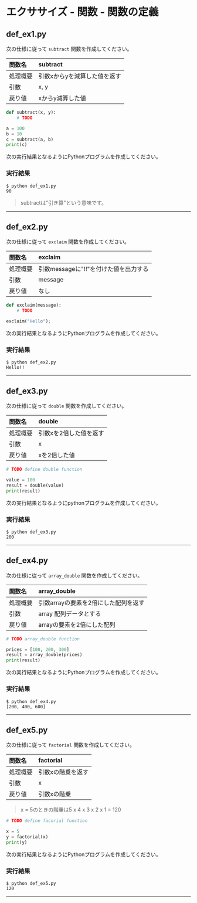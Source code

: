# エクササイズ - 関数 - 関数の定義

## def_ex1.py

次の仕様に従って `subtract` 関数を作成してください。

|関数名|subtract|
|:--|:--|
|処理概要|引数xからyを減算した値を返す|
|引数|x, y|
|戻り値|xからy減算した値|

``` python
def subtract(x, y):
    # TODO

a = 100
b = 10
c = subtract(a, b)
print(c)

```

次の実行結果となるようにPythonプログラムを作成してください。

### 実行結果

``` 
$ python def_ex1.py 
90
```

> subtractは"引き算"という意味です。

---

## def_ex2.py

次の仕様に従って `exclaim` 関数を作成してください。

|関数名|exclaim|
|:--|:--|
|処理概要|引数messageに"!!"を付けた値を出力する|
|引数|message|
|戻り値|なし|

``` python
def exclaim(message):
    # TODO

exclaim("Hello");

```

次の実行結果となるようにPythonプログラムを作成してください。

### 実行結果

``` 
$ python def_ex2.py   
Hello!!
```

---

## def_ex3.py

次の仕様に従って `double` 関数を作成してください。

|関数名|double|
|:--|:--|
|処理概要|引数xを2倍した値を返す|
|引数|x|
|戻り値|xを2倍した値|

``` python
# TODO define double function

value = 100
result = double(value)
print(result)
```

次の実行結果となるようにpythonプログラムを作成してください。

### 実行結果

``` 
$ python def_ex3.py
200
```

---

## def_ex4.py

次の仕様に従って `array_double` 関数を作成してください。

|関数名|array_double|
|:--|:--|
|処理概要|引数arrayの要素を2倍にした配列を返す|
|引数|array 配列データとする|
|戻り値|arrayの要素を2倍にした配列|

``` python
# TODO array_double function

prices = [100, 200, 300]
result = array_double(prices)
print(result)
```

次の実行結果となるようにPythonプログラムを作成してください。

### 実行結果

``` 
$ python def_ex4.py
[200, 400, 600]
```

---

## def_ex5.py

次の仕様に従って `factorial` 関数を作成してください。

|関数名|factorial|
|:--|:--|
|処理概要|引数xの階乗を返す|
|引数|x|
|戻り値|引数xの階乗|

> x = 5のときの階乗は5 x 4 x 3 x 2 x 1 = 120

``` python
# TODO define facorial function

x = 5
y = factorial(x)
print(y)
```

次の実行結果となるようにPythonプログラムを作成してください。

### 実行結果

``` 
$ python def_ex5.py
120
```

---

